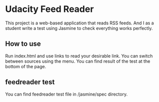 # Udacity Feed Reader

This project is a web-based application that reads RSS feeds. And I as a student write a test using Jasmine to check everything works perfectly.


## How to use

Run index.html and use links to read your desirable link. You can switch between sources using the menu. You can find result of the test at the bottom of the page.

## feedreader test

You can find feedreader test file in /jasmine/spec directory.

